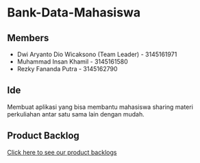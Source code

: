 # Bank-Data-Mahasiswa

## Members
- Dwi Aryanto Dio Wicaksono (Team Leader) - 3145161971
- Muhammad Insan Khamil - 3145161580
- Rezky Fananda Putra - 3145162790

## Ide
Membuat aplikasi yang bisa membantu mahasiswa sharing materi perkuliahan antar satu sama lain dengan mudah.

## Product Backlog
[Click here to see our product backlogs](https://www.notion.so/82fa1282e1ba438d9aa35048a6406689?v=55efd6c3bea240e28a4e12aa8117c21e)
